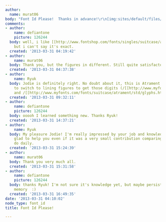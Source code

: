 ```yaml
---
author:
  name: murat06
body: "Font Id Please!  Thanks in advance!\r\n[img:sites/default/files/old-images/mf_5669.jpg]\r\n[img:sites/default/files/old-images/mf3_4395.jpg]"
comments:
- author:
    name: defiantone
    picture: 126244
  body: well, i like [[http://www.fontshop.com/fonts/singles/suitcase/atrament_std_regular/|Atrament]]
    but i can't say it's exact.
  created: '2013-03-31 04:19:42'
- author:
    name: murat06
  body: Thank you, but the figures in different. Still quite satisfactory.
  created: '2013-03-31 04:37:38'
- author:
    name: Ryuk
  body: Jodie is definitely right. No doubt about it, this is Atrament but you need
    to switch to lining figures to get those digits (/[[http://www.myfonts.com/fonts/suitcase/atrament/std/glyphs.html#glyphs/389706/628|1]]
    and /[[http://www.myfonts.com/fonts/suitcase/atrament/std/glyphs.html#glyphs/389706/630|3]]).
  created: '2013-03-31 09:32:11'
- author:
    name: defiantone
    picture: 126244
  body: ooooh I learned something new. Thanks Ryuk!
  created: '2013-03-31 14:37:21'
- author:
    name: Ryuk
  body: My pleasure Jodie! I'm really impressed by your job and knowledge so I'm really
    glad to help you even if it was a very small contribution comparing to what you
    do daily.
  created: '2013-03-31 15:24:39'
- author:
    name: murat06
  body: Thank you very much all.
  created: '2013-03-31 15:31:58'
- author:
    name: defiantone
    picture: 126244
  body: thanks Ryuk! I'm not sure it's knowledge yet, but maybe persistence & good
    memory  :)
  created: '2013-03-31 16:49:35'
date: '2013-03-31 04:10:02'
node_type: font_id
title: Font Id Please!

---
```

